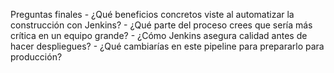 Preguntas finales - ¿Qué beneficios concretos viste al automatizar la construcción con Jenkins? - ¿Qué parte del proceso crees que sería más crítica en un equipo grande? - ¿Cómo Jenkins asegura calidad antes de hacer despliegues? - ¿Qué cambiarías en este pipeline para prepararlo para producción?
